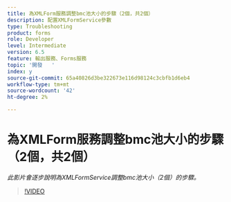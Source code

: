 ```yaml
---
title: 為XMLForm服務調整bmc池大小的步驟（2個，共2個）
description: 配置XMLFormService參數
type: Troubleshooting
product: forms
role: Developer
level: Intermediate
version: 6.5
feature: 輸出服務、Forms服務
topic: '開發   '
index: y
source-git-commit: 65a40826d3be322673e116d98124c3cbfb1d6eb4
workflow-type: tm+mt
source-wordcount: '42'
ht-degree: 2%

---
```



# 為XMLForm服務調整bmc池大小的步驟（2個，共2個）

*此影片會逐步說明為XMLFormService調整bmc池大小（2個）的步驟。*

>[!VIDEO](https://video.tv.adobe.com/v/335553?quality=9&learn=on)
